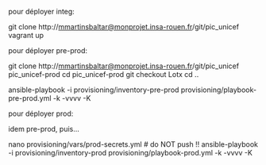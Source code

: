 pour déployer integ:


git clone http://mmartinsbaltar@monprojet.insa-rouen.fr/git/pic_unicef
vagrant up


pour déployer pre-prod:

git clone http://mmartinsbaltar@monprojet.insa-rouen.fr/git/pic_unicef pic_unicef-prod
cd pic_unicef-prod
git checkout Lotx
cd ..

ansible-playbook -i provisioning/inventory-pre-prod provisioning/playbook-pre-prod.yml -k -vvvv -K


pour déployer prod:

idem pre-prod, puis...

nano provisioning/vars/prod-secrets.yml # do NOT push !!
ansible-playbook -i provisioning/inventory-prod provisioning/playbook-prod.yml -k -vvvv -K

